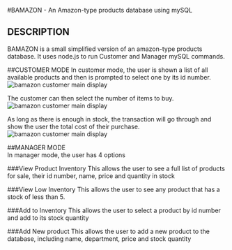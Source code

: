 #BAMAZON - An Amazon-type products database using mySQL

## DESCRIPTION
BAMAZON is a small simplified version of an amazon-type products database.
It uses node.js to run Customer and Manager mySQL commands.

##CUSTOMER MODE
In customer mode, the user is shown a list of all available products and then is prompted
to select one by its id number.
![bamazon customer main display](/images/customer_screenshot_1)

The customer can then select the number of items to buy.
![bamazon customer main display](/images/customer_screenshot_2)

As long as there is enough in stock, the transaction will go through and show the user the total cost of their purchase.
![bamazon customer main display](/images/customer_screenshot_3)

##MANAGER MODE  
In manager mode, the user has 4 options

###View Product Inventory
This allows the user to see a full list of products for sale, their id number, name, price and quantity in stock

###View Low Inventory
This allows the user to see any product that has a stock of less than 5.

###Add to Inventory
This allows the user to select a product by id number and add to its stock quantity

###Add New product
This allows the user to add a new product to the database, including name, department, price and stock quantity
